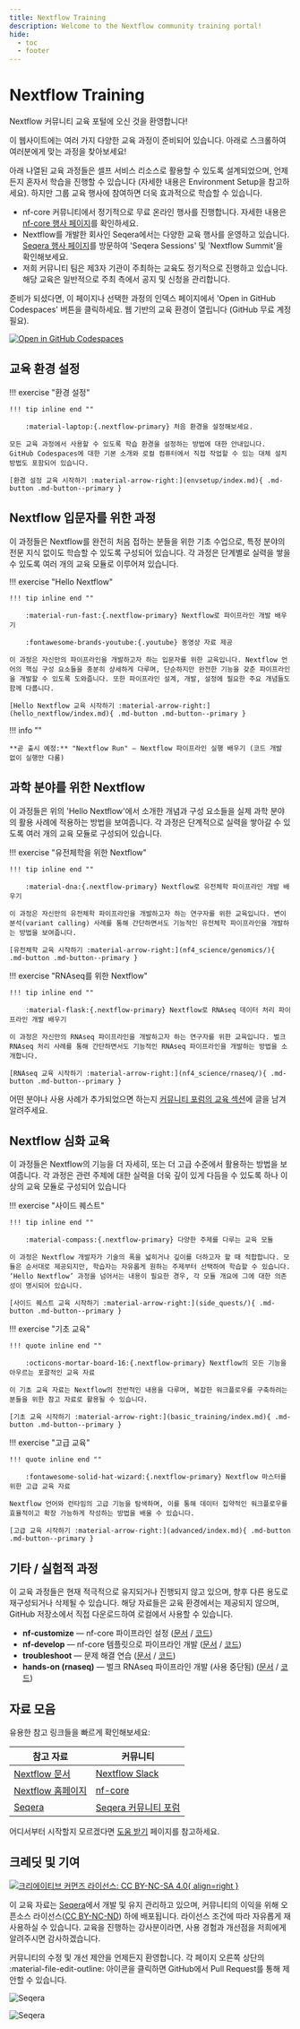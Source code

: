```yaml
---
title: Nextflow Training
description: Welcome to the Nextflow community training portal!
hide:
  - toc
  - footer
---
```


# Nextflow Training

Nextflow 커뮤니티 교육 포털에 오신 것을 환영합니다!

이 웹사이트에는 여러 가지 다양한 교육 과정이 준비되어 있습니다. 아래로 스크롤하여 여러분에게 맞는 과정을 찾아보세요!

아래 나열된 교육 과정들은 셀프 서비스 리소스로 활용할 수 있도록 설계되었으며, 언제든지 혼자서 학습을 진행할 수 있습니다 (자세한 내용은 Environment Setup을 참고하세요). 하지만 그룹 교육 행사에 참여하면 더욱 효과적으로 학습할 수 있습니다.

- nf-core 커뮤니티에서 정기적으로 무료 온라인 행사를 진행합니다. 자세한 내용은 [nf-core 행사 페이지](https://nf-co.re/events)를 확인하세요.
- Nextflow를 개발한 회사인 Seqera에서는 다양한 교육 행사를 운영하고 있습니다. [Seqera 행사 페이지](https://seqera.io/events/)를 방문하여 'Seqera Sessions' 및 'Nextflow Summit'을 확인해보세요.
- 저희 커뮤니티 팀은 제3자 기관이 주최하는 교육도 정기적으로 진행하고 있습니다. 해당 교육은 일반적으로 주최 측에서 공지 및 신청을 관리합니다.

준비가 되셨다면, 이 페이지나 선택한 과정의 인덱스 페이지에서 'Open in GitHub Codespaces' 버튼을 클릭하세요. 웹 기반의 교육 환경이 열립니다 (GitHub 무료 계정 필요).

[![Open in GitHub Codespaces](https://github.com/codespaces/badge.svg)](https://codespaces.new/nextflow-io/training?quickstart=1&ref=master)

## 교육 환경 설정

!!! exercise "환경 설정"

    !!! tip inline end ""

        :material-laptop:{.nextflow-primary} 처음 환경을 설정해보세요.

    모든 교육 과정에서 사용할 수 있도록 학습 환경을 설정하는 방법에 대한 안내입니다. GitHub Codespaces에 대한 기본 소개와 로컬 컴퓨터에서 직접 작업할 수 있는 대체 설치 방법도 포함되어 있습니다.

    [환경 설정 교육 시작하기 :material-arrow-right:](envsetup/index.md){ .md-button .md-button--primary }

## Nextflow 입문자를 위한 과정

이 과정들은 Nextflow를 완전히 처음 접하는 분들을 위한 기초 수업으로, 특정 분야의 전문 지식 없이도 학습할 수 있도록 구성되어 있습니다. 각 과정은 단계별로 실력을 쌓을 수 있도록 여러 개의 교육 모듈로 이루어져 있습니다.

!!! exercise "Hello Nextflow"

    !!! tip inline end ""

        :material-run-fast:{.nextflow-primary} Nextflow로 파이프라인 개발 배우기

        :fontawesome-brands-youtube:{.youtube} 동영상 자료 제공

    이 과정은 자신만의 파이프라인을 개발하고자 하는 입문자를 위한 교육입니다. Nextflow 언어의 핵심 구성 요소들을 충분히 상세하게 다루며, 단순하지만 완전한 기능을 갖춘 파이프라인을 개발할 수 있도록 도와줍니다. 또한 파이프라인 설계, 개발, 설정에 필요한 주요 개념들도 함께 다룹니다.

    [Hello Nextflow 교육 시작하기 :material-arrow-right:](hello_nextflow/index.md){ .md-button .md-button--primary }

!!! info ""

    **곧 출시 예정:** "Nextflow Run" — Nextflow 파이프라인 실행 배우기 (코드 개발 없이 실행만 다룸)

<!-- COMMENTED OUT UNTIL THIS IS READY
!!! exercise "Nextflow Run"

    !!! tip inline end ""

        :material-run-fast:{.nextflow-primary} Nextflow 파이프라인 실행 방법 배우기

    이 과정은 기존 파이프라인을 실행하는 방법을 배우고자 하는 입문자를 위한 교육입니다. 기존 파이프라인을 이해하고 실행할 수 있도록 Nextflow 언어의 필수 개념만을 간단히 다루며, 명령줄 환경에서 Nextflow 파이프라인을 설정하고 실행하는 방법을 설명합니다. 또한, 커뮤니티에서 큐레이션한 다양한 파이프라인을 제공하는 nf-core 프로젝트와, 대규모 파이프라인 실행을 관리할 수 있도록 Seqera(Nextflow 개발사)에서 운영하는 플랫폼 등 Nextflow 생태계의 중요한 구성 요소들도 함께 소개합니다.

    [Nextflow Run 교육 시작하기 :material-arrow-right:](nextflow_run/index.md){ .md-button .md-button--primary }
-->

## 과학 분야를 위한 Nextflow

이 과정들은 위의 'Hello Nextflow'에서 소개한 개념과 구성 요소들을 실제 과학 분야의 활용 사례에 적용하는 방법을 보여줍니다. 각 과정은 단계적으로 실력을 쌓아갈 수 있도록 여러 개의 교육 모듈로 구성되어 있습니다.

!!! exercise "유전체학을 위한 Nextflow"

    !!! tip inline end ""

        :material-dna:{.nextflow-primary} Nextflow로 유전체학 파이프라인 개발 배우기

    이 과정은 자신만의 유전체학 파이프라인을 개발하고자 하는 연구자를 위한 교육입니다. 변이 분석(variant calling) 사례를 통해 간단하면서도 기능적인 유전체학 파이프라인을 개발하는 방법을 보여줍니다.

    [유전체학 교육 시작하기 :material-arrow-right:](nf4_science/genomics/){ .md-button .md-button--primary }

!!! exercise "RNAseq를 위한 Nextflow"

    !!! tip inline end ""

        :material-flask:{.nextflow-primary} Nextflow로 RNAseq 데이터 처리 파이프라인 개발 배우기

    이 과정은 자신만의 RNAseq 파이프라인을 개발하고자 하는 연구자를 위한 교육입니다. 벌크 RNAseq 처리 사례를 통해 간단하면서도 기능적인 RNAseq 파이프라인을 개발하는 방법을 소개합니다.

    [RNAseq 교육 시작하기 :material-arrow-right:](nf4_science/rnaseq/){ .md-button .md-button--primary }

어떤 분야나 사용 사례가 추가되었으면 하는지 [커뮤니티 포럼의 교육 섹션](https://community.seqera.io/c/training/)에 글을 남겨 알려주세요.

## Nextflow 심화 교육

이 과정들은 Nextflow의 기능을 더 자세히, 또는 더 고급 수준에서 활용하는 방법을 보여줍니다. 각 과정은 관련 주제에 대한 실력을 더욱 깊이 있게 다듬을 수 있도록 하나 이상의 교육 모듈로 구성되어 있습니다

!!! exercise "사이드 퀘스트"

    !!! tip inline end ""

        :material-compass:{.nextflow-primary} 다양한 주제를 다루는 교육 모듈

    이 과정은 Nextflow 개발자가 기술의 폭을 넓히거나 깊이를 더하고자 할 때 적합합니다. 모듈은 순서대로 제공되지만, 학습자는 자유롭게 원하는 주제부터 선택하여 학습할 수 있습니다. ‘Hello Nextflow’ 과정을 넘어서는 내용이 필요한 경우, 각 모듈 개요에 그에 대한 의존성이 명시되어 있습니다.

    [사이드 퀘스트 교육 시작하기 :material-arrow-right:](side_quests/){ .md-button .md-button--primary }

!!! exercise "기초 교육"

    !!! quote inline end ""

        :octicons-mortar-board-16:{.nextflow-primary} Nextflow의 모든 기능을 아우르는 포괄적인 교육 자료

    이 기초 교육 자료는 Nextflow의 전반적인 내용을 다루며, 복잡한 워크플로우를 구축하려는 분들을 위한 참고 자료로 활용될 수 있습니다.

    [기초 교육 시작하기 :material-arrow-right:](basic_training/index.md){ .md-button .md-button--primary }

!!! exercise "고급 교육"

    !!! quote inline end ""

        :fontawesome-solid-hat-wizard:{.nextflow-primary} Nextflow 마스터를 위한 고급 교육 자료

    Nextflow 언어와 런타임의 고급 기능을 탐색하며, 이를 통해 데이터 집약적인 워크플로우를 효율적이고 확장 가능하게 작성하는 방법을 배울 수 있습니다.

    [고급 교육 시작하기 :material-arrow-right:](advanced/index.md){ .md-button .md-button--primary }

## 기타 / 실험적 과정

이 교육 과정들은 현재 적극적으로 유지되거나 진행되지 않고 있으며, 향후 다른 용도로 재구성되거나 삭제될 수 있습니다. 해당 자료들은 교육 환경에서는 제공되지 않으며, GitHub 저장소에서 직접 다운로드하여 로컬에서 사용할 수 있습니다.

- **nf-customize** — nf-core 파이프라인 설정 ([문서](other/nf_customize) / [코드](../other/nf-customize))
- **nf-develop** — nf-core 템플릿으로 파이프라인 개발 ([문서](other/nf_develop) / [코드](../other/nf-develop))
- **troubleshoot** — 문제 해결 연습 ([문서](other/troubleshoot) / [코드](../other/troubleshoot))
- **hands-on (rnaseq)** — 벌크 RNAseq 파이프라인 개발 (사용 중단됨) ([문서](other/hands_on) / [코드](../other/hands-on))

## 자료 모음

유용한 참고 링크들을 빠르게 확인해보세요:

| 참고 자료                                                    | 커뮤니티                                                    |
| ----------------------------------------------------------- | ------------------------------------------------------------ |
| [Nextflow 문서](https://nextflow.io/docs/latest/index.html) | [Nextflow Slack](https://www.nextflow.io/slack-invite.html)  |
| [Nextflow 홈페이지](https://nextflow.io/)                   | [nf-core](https://nf-co.re/)                                 |
| [Seqera](https://seqera.io/)                                | [Seqera 커뮤니티 포럼](https://community.seqera.io)          |

어디서부터 시작할지 모르겠다면 [도움 받기](help.md) 페이지를 참고하세요.

## 크레딧 및 기여

[![크리에이티브 커먼즈 라이선스: CC BY-NC-SA 4.0](assets/img/cc_by-nc-nd.svg){ align=right }](https://creativecommons.org/licenses/by-nc-nd/4.0/)

이 교육 자료는 [Seqera](https://seqera.io)에서 개발 및 유지 관리하고 있으며, 커뮤니티의 이익을 위해 오픈소스 라이선스([CC BY-NC-ND](https://creativecommons.org/licenses/by-nc-nd/4.0/)) 하에 배포됩니다. 라이선스 조건에 따라 자유롭게 재사용하실 수 있습니다. 교육을 진행하는 강사분이라면, 사용 경험과 개선점을 저희에게 알려주시면 감사하겠습니다.

커뮤니티의 수정 및 개선 제안을 언제든지 환영합니다. 각 페이지 오른쪽 상단의 :material-file-edit-outline: 아이콘을 클릭하면 GitHub에서 Pull Request를 통해 제안할 수 있습니다.

<div markdown class="homepage_logos">

![Seqera](assets/img/seqera_logo.png#only-light)

![Seqera](assets/img/seqera_logo_dark.png#only-dark)

</div>
